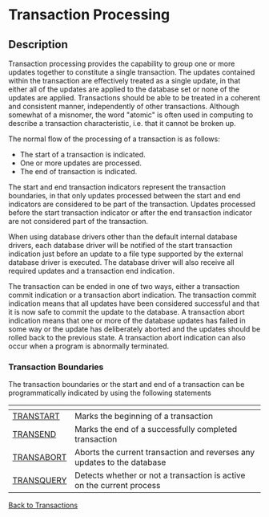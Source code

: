 # Transaction Processing

<PageHeader />

## Description

Transaction processing provides the capability to group one or more updates together to constitute a single transaction. The updates contained within the transaction are effectively treated as a single update, in that either all of the updates are applied to the database set or none of the updates are applied. Transactions should be able to be treated in a coherent and consistent manner, independently of other transactions. Although somewhat of a misnomer, the word "atomic" is often used in computing to describe a transaction characteristic, i.e. that it cannot be broken up.

The normal flow of the processing of a transaction is as follows:

- The start of a transaction is indicated.
- One or more updates are processed.
- The end of transaction is indicated.

The start and end transaction indicators represent the transaction boundaries, in that only updates processed between the start and end indicators are considered to be part of the transaction. Updates processed before the start transaction indicator or after the end transaction indicator are not considered part of the transaction.

When using database drivers other than the default internal database drivers, each database driver will be notified of the start transaction indication just before an update to a file type supported by the external database driver is executed. The database driver will also receive all required updates and a transaction end indication.

The transaction can be ended in one of two ways, either a transaction commit indication or a transaction abort indication. The transaction commit indication means that all updates have been considered successful and that it is now safe to commit the update to the database. A transaction abort indication means that one or more of the database updates has failed in some way or the update has deliberately aborted and the updates should be rolled back to the previous state. A transaction abort indication can also occur when a program is abnormally terminated.

### Transaction Boundaries

The transaction boundaries or the start and end of a transaction can be programmatically indicated by using the following statements

| <!----> | <!----> |
| --- | --- |
| [TRANSTART](./../../jbc/transtart/README.md) | Marks the beginning of a transaction |
| [TRANSEND](./../../jbc/transend) | Marks the end of a successfully completed transaction |
| [TRANSABORT](./../../jbc/transabort) | Aborts the current transaction and reverses any updates to the database |
| [TRANSQUERY](./../../jbc/transquery) | Detects whether or not a transaction is active on the current process |

[Back to Transactions](./../README.md)

<PageFooter />
